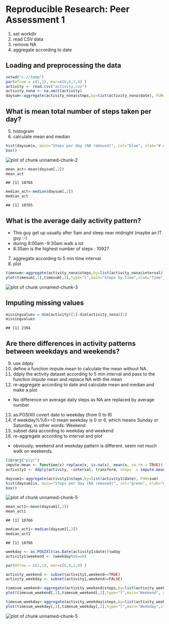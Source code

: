 # Reproducible Research: Peer Assessment 1
1. set workdir
2. read CSV data 
3. remove NA
4. aggregate according to date
## Loading and preprocessing the data

```r
setwd("c://temp")
par(mfrow = c(1,1), mar=c(6,8,2,4) )
activity <- read.csv("activity.csv")
activity_nona <- na.omit(activity)
daysum<-aggregate(activity_nona$steps,by=list(activity_nona$date), FUN=sum)
```
## What is mean total number of steps taken per day?
5. histogram
6. calculate mean and median

```r
hist(daysum$x, main="Steps per day (NA removed)", col="blue", xlab="# of steps")
box()
```

![plot of chunk unnamed-chunk-2](figure/unnamed-chunk-2.png) 

```r
mean_act<-mean(daysum[,2])
mean_act
```

```
## [1] 10766
```

```r
median_act<-median(daysum[,2])
median_act
```

```
## [1] 10765
```
## What is the average daily activity pattern?
- This guy get up usually after 5am and sleep near midnight (maybe an IT guy :-)
- during 8:00am -9:30am walk a lot
- 8:35am is the highest number of steps : 10927

7. aggregate according to 5 min time interval
8. plot

```r
timesum<-aggregate(activity_nona$steps,by=list(activity_nona$interval), FUN=sum)
plot(timesum[,1],timesum[,2],type="l",main="Steps by Time",xlab="Time", ylab="Steps", col="dark red")
```

![plot of chunk unnamed-chunk-3](figure/unnamed-chunk-3.png) 


## Imputing missing values


```r
missingvalues = dim(activity)[1]-dim(activity_nona)[1]
missingvalues
```

```
## [1] 2304
```
## Are there differences in activity patterns between weekdays and weekends?
9. use ddply
10. define a function impute.mean to calculate the mean without NA.
11. ddply the activity dataset according to 5 min interval and pass to the function impute mean and replace NA with the mean
12. re-aggregate according to date and calculate mean and median and make a plot

- No difference on average daily steps as NA are replaced by average number
13. as.POSIXlt covert date to weekday (from 0 to 6)
14. if weekday%%6==0 mean weekday is 0 or 6, which means Sunday or Saturday, in other words: Weekend
15. subset data according to weekday and weekend
16. re-aggregate according to interval and plot

- obviously, weekend and weekday pattern is different. seem not much walk on weekends.


```r
library("plyr")
impute.mean <- function(x) replace(x, is.na(x), mean(x, na.rm = TRUE))
activity1 <- ddply(activity, ~interval, transform, steps  = impute.mean(steps))

daysum1<-aggregate(activity1$steps,by=list(activity1$date), FUN=sum)
hist(daysum1$x, main="Steps per day (NA removed)", col="green", xlab="# of steps")
box()
```

![plot of chunk unnamed-chunk-5](figure/unnamed-chunk-51.png) 

```r
mean_act1<-mean(daysum1[,2])
mean_act1
```

```
## [1] 10766
```

```r
median_act1<-median(daysum1[,2])
median_act1
```

```
## [1] 10766
```

```r
weekday <- as.POSIXlt(as.Date(activity1$date))$wday
activity1$weekend <- (weekday%%6==0)

par(mfrow = c(2,1), mar=c(6,8,2,4) )

activity_weekend <- subset(activity1,weekend==TRUE)
activity_weekday <- subset(activity1,weekend==FALSE)

timesum_weekend<-aggregate(activity_weekend$steps,by=list(activity_weekend$interval), FUN=sum)
plot(timesum_weekend[,1],timesum_weekend[,2],type="l",main="Weekend", ylab="Steps", col="blue", lwd=2, xlab="", ylim=c(0,10000))

timesum_weekday<-aggregate(activity_weekday$steps,by=list(activity_weekday$interval), FUN=sum)
plot(timesum_weekday[,1],timesum_weekday[,2],type="l",main="Weekday",xlab="Interval", ylab="Steps", col="blue", lwd=2)
```

![plot of chunk unnamed-chunk-5](figure/unnamed-chunk-52.png) 




